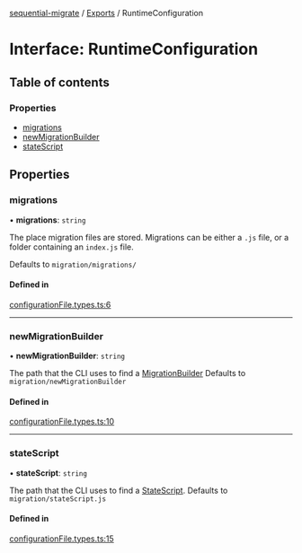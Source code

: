 [sequential-migrate](../README.md) / [Exports](../modules.md) / RuntimeConfiguration

# Interface: RuntimeConfiguration

## Table of contents

### Properties

- [migrations](RuntimeConfiguration.md#migrations)
- [newMigrationBuilder](RuntimeConfiguration.md#newmigrationbuilder)
- [stateScript](RuntimeConfiguration.md#statescript)

## Properties

### migrations

• **migrations**: `string`

The place migration files are stored. Migrations can be either a `.js` file, or a folder containing an `index.js` file.

Defaults to `migration/migrations/`

#### Defined in

[configurationFile.types.ts:6](https://github.com/Ivo-Evans/sequential-migrate/blob/48e63f0/src/types/configurationFile.types.ts#L6)

___

### newMigrationBuilder

• **newMigrationBuilder**: `string`

The path that the CLI uses to find a [MigrationBuilder](MigrationBuilder.md)
Defaults to `migration/newMigrationBuilder`

#### Defined in

[configurationFile.types.ts:10](https://github.com/Ivo-Evans/sequential-migrate/blob/48e63f0/src/types/configurationFile.types.ts#L10)

___

### stateScript

• **stateScript**: `string`

The path that the CLI uses to find a [StateScript](StateScript.md). Defaults to `migration/stateScript.js`

#### Defined in

[configurationFile.types.ts:15](https://github.com/Ivo-Evans/sequential-migrate/blob/48e63f0/src/types/configurationFile.types.ts#L15)
